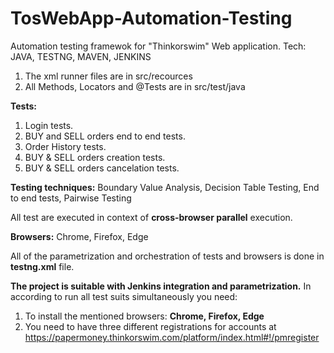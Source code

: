 # TosWebApp-Automation-Testing
Automation testing framewok for "Thinkorswim" Web application. Tech: JAVA, TESTNG, MAVEN, JENKINS

1. The xml runner files are in src/recources
2. All Methods, Locators and @Tests are in src/test/java

**Tests:**
1. Login tests.
2. BUY and SELL orders end to end tests.
3. Order History tests.
4. BUY & SELL orders creation tests.
5. BUY & SELL orders cancelation tests.

**Testing techniques:** Boundary Value Analysis, Decision Table Testing, End to end tests, Pairwise Testing

All test are executed in context of **cross-browser parallel** execution.

**Browsers:** Chrome, Firefox, Edge

All of the parametrization and orchestration of tests and browsers is done in **testng.xml** file.

**The project is suitable with **Jenkins** integration and parametrization.**
In according to run all test suits simultaneously you need: 
1. To install the mentioned browsers: **Chrome, Firefox, Edge**
2. You need to have three different registrations for accounts at https://papermoney.thinkorswim.com/platform/index.html#!/pmregister

